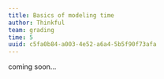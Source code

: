 ```yaml
---
title: Basics of modeling time
author: Thinkful
team: grading
time: 5
uuid: c5fa0b84-a003-4e52-a6a4-5b5f90f73afa
---
```


coming soon...
